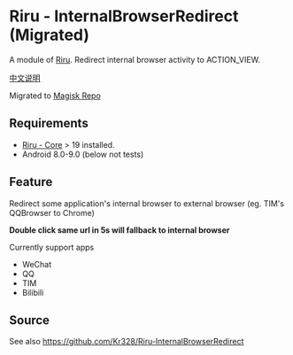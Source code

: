 # Riru - InternalBrowserRedirect (Migrated)

A module of [Riru](https://github.com/RikkaApps/Riru). Redirect internal browser activity to ACTION_VIEW.

[中文说明](https://github.com/Kr328/Riru-InternalBrowserRedirect-Magisk/blob/master/README_zh.md)

Migrated to [Magisk Repo](https://github.com/Magisk-Modules-Repo/riru_ibr)

## Requirements

* [Riru - Core](https://github.com/RikkaApps/Riru) > 19 installed.
* Android 8.0-9.0 (below not tests)



## Feature

Redirect some application's internal browser to external browser (eg. TIM's QQBrowser to Chrome)

**Double click same url in 5s will fallback to internal browser**

Currently support apps

- WeChat
- QQ
- TIM
- Bilibili



## Source

See also https://github.com/Kr328/Riru-InternalBrowserRedirect
